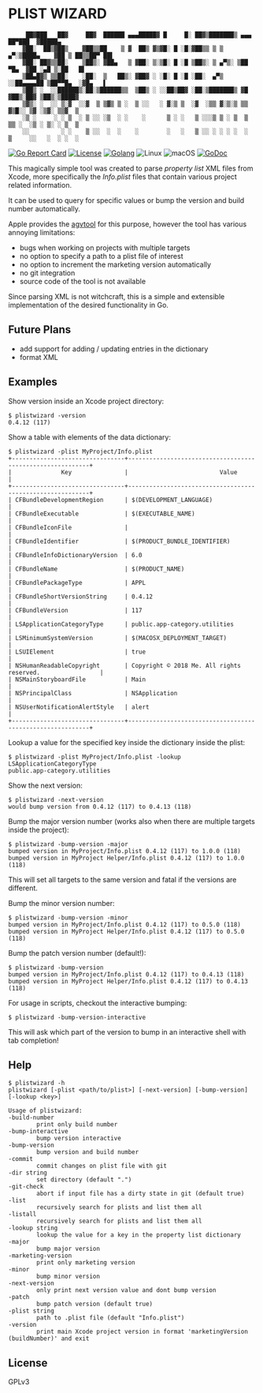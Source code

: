 # PLIST WIZARD

         ██▓███   ██▓     ██▓  ██████ ▄▄▄█████▓ █     █░ ██▓▒███████▒ ▄▄▄       ██▀███  ▓█████▄
        ▓██░  ██▒▓██▒    ▓██▒▒██    ▒ ▓  ██▒ ▓▒▓█░ █ ░█░▓██▒▒ ▒ ▒ ▄▀░▒████▄    ▓██ ▒ ██▒▒██▀ ██▌
        ▓██░ ██▓▒▒██░    ▒██▒░ ▓██▄   ▒ ▓██░ ▒░▒█░ █ ░█ ▒██▒░ ▒ ▄▀▒░ ▒██  ▀█▄  ▓██ ░▄█ ▒░██   █▌
        ▒██▄█▓▒ ▒▒██░    ░██░  ▒   ██▒░ ▓██▓ ░ ░█░ █ ░█ ░██░  ▄▀▒   ░░██▄▄▄▄██ ▒██▀▀█▄  ░▓█▄   ▌
        ▒██▒ ░  ░░██████▒░██░▒██████▒▒  ▒██▒ ░ ░░██▒██▓ ░██░▒███████▒ ▓█   ▓██▒░██▓ ▒██▒░▒████▓
        ▒▓▒░ ░  ░░ ▒░▓  ░░▓  ▒ ▒▓▒ ▒ ░  ▒ ░░   ░ ▓░▒ ▒  ░▓  ░▒▒ ▓░▒░▒ ▒▒   ▓▒█░░ ▒▓ ░▒▓░ ▒▒▓  ▒
        ░▒ ░     ░ ░ ▒  ░ ▒ ░░ ░▒  ░ ░    ░      ▒ ░ ░   ▒ ░░░▒ ▒ ░ ▒  ▒   ▒▒ ░  ░▒ ░ ▒░ ░ ▒  ▒
        ░░         ░ ░    ▒ ░░  ░  ░    ░        ░   ░   ▒ ░░ ░ ░ ░ ░  ░   ▒     ░░   ░  ░ ░  ░

[![Go Report Card](https://goreportcard.com/badge/github.com/dreadl0ck/plistwizard)](https://goreportcard.com/report/github.com/dreadl0ck/plistwizard)
[![License](https://img.shields.io/badge/License-GPLv3-blue.svg)](https://raw.githubusercontent.com/dreadl0ck/plistwizard/master/docs/LICENSE)
[![Golang](https://img.shields.io/badge/Go-1.11-blue.svg)](https://golang.org)
![Linux](https://img.shields.io/badge/Supports-Linux-green.svg)
![macOS](https://img.shields.io/badge/Supports-macOS-green.svg)
[![GoDoc](https://img.shields.io/badge/godoc-reference-blue.svg)](https://godoc.org/github.com/dreadl0ck/plistwizard)

This magically simple tool was created to parse *property list* XML files from Xcode,
more specifically the *Info.plist* files that contain various project related information.

It can be used to query for specific values or bump the version and build number automatically.

Apple provides the [agvtool](http://www.manpagez.com/man/1/agvtool/) for this purpose, however the tool has various annoying limitations:

- bugs when working on projects with multiple targets
- no option to specify a path to a plist file of interest
- no option to increment the marketing version automatically
- no git integration
- source code of the tool is not available

Since parsing XML is not witchcraft, this is a simple and extensible implementation of the desired functionality in Go.

## Future Plans

- add support for adding / updating entries in the dictionary
- format XML

## Examples

Show version inside an Xcode project directory:

    $ plistwizard -version
    0.4.12 (117)

Show a table with elements of the data dictionary:

    $ plistwizard -plist MyProject/Info.plist
    +--------------------------------+-----------------------------------------------------------+
    |              Key               |                          Value                            |
    +--------------------------------+-----------------------------------------------------------+
    | CFBundleDevelopmentRegion      | $(DEVELOPMENT_LANGUAGE)                                   |
    | CFBundleExecutable             | $(EXECUTABLE_NAME)                                        |
    | CFBundleIconFile               |                                                           |
    | CFBundleIdentifier             | $(PRODUCT_BUNDLE_IDENTIFIER)                              |
    | CFBundleInfoDictionaryVersion  | 6.0                                                       |
    | CFBundleName                   | $(PRODUCT_NAME)                                           |
    | CFBundlePackageType            | APPL                                                      |
    | CFBundleShortVersionString     | 0.4.12                                                    |
    | CFBundleVersion                | 117                                                       |
    | LSApplicationCategoryType      | public.app-category.utilities                             |
    | LSMinimumSystemVersion         | $(MACOSX_DEPLOYMENT_TARGET)                               |
    | LSUIElement                    | true                                                      |
    | NSHumanReadableCopyright       | Copyright © 2018 Me. All rights reserved.                 |
    | NSMainStoryboardFile           | Main                                                      |
    | NSPrincipalClass               | NSApplication                                             |
    | NSUserNotificationAlertStyle   | alert                                                     |
    +--------------------------------+-----------------------------------------------------------+

Lookup a value for the specified key inside the dictionary inside the plist:

    $ plistwizard -plist MyProject/Info.plist -lookup LSApplicationCategoryType
    public.app-category.utilities

Show the next version:

    $ plistwizard -next-version
    would bump version from 0.4.12 (117) to 0.4.13 (118)

Bump the major version number (works also when there are multiple targets inside the project):

    $ plistwizard -bump-version -major
    bumped version in MyProject/Info.plist 0.4.12 (117) to 1.0.0 (118)
    bumped version in MyProject Helper/Info.plist 0.4.12 (117) to 1.0.0 (118)

This will set all targets to the same version and fatal if the versions are different.

Bump the minor version number:

    $ plistwizard -bump-version -minor
    bumped version in MyProject/Info.plist 0.4.12 (117) to 0.5.0 (118)
    bumped version in MyProject Helper/Info.plist 0.4.12 (117) to 0.5.0 (118)

Bump the patch version number (default!):

    $ plistwizard -bump-version
    bumped version in MyProject/Info.plist 0.4.12 (117) to 0.4.13 (118)
    bumped version in MyProject Helper/Info.plist 0.4.12 (117) to 0.4.13 (118)

For usage in scripts, checkout the interactive bumping:

    $ plistwizard -bump-version-interactive

This will ask which part of the version to bump in an interactive shell with tab completion!

## Help

    $ plistwizard -h
    plistwizard [-plist <path/to/plist>] [-next-version] [-bump-version] [-lookup <key>]
    
    Usage of plistwizard:
    -build-number
            print only build number
    -bump-interactive
            bump version interactive
    -bump-version
            bump version and build number
    -commit
            commit changes on plist file with git
    -dir string
            set directory (default ".")
    -git-check
            abort if input file has a dirty state in git (default true)
    -list
            recursively search for plists and list them all
    -listall
            recursively search for plists and list them all
    -lookup string
            lookup the value for a key in the property list dictionary
    -major
            bump major version
    -marketing-version
            print only marketing version
    -minor
            bump minor version
    -next-version
            only print next version value and dont bump version
    -patch
            bump patch version (default true)
    -plist string
            path to .plist file (default "Info.plist")
    -version
            print main Xcode project version in format 'marketingVersion (buildNumber)' and exit

## License

GPLv3